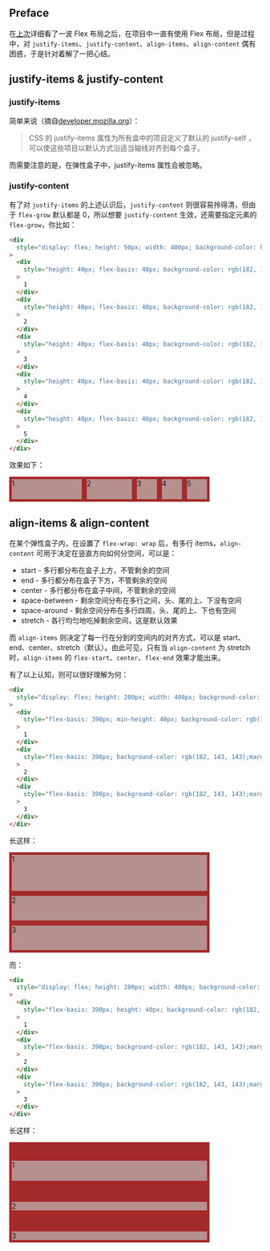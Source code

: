 ## Preface

在[上次](https://taoqingqiu.github.io/2021/05/18/20210518_%E9%80%A0%E7%81%AB%E7%AE%AD%E5%89%AF%E6%9C%AC%E6%8E%89%E8%90%BD2/)详细看了一波 Flex 布局之后，在项目中一直有使用 Flex 布局，但是过程中，对 `justify-items`、`justify-content`、`align-items`、`align-content` 偶有困惑，于是针对着解了一把心结。

## justify-items & justify-content

### justify-items

简单来说（摘自[developer.mozilla.org](https://developer.mozilla.org/zh-CN/docs/Web/CSS/justify-items)）：

> CSS 的 justify-items 属性为所有盒中的项目定义了默认的 justify-self ， 可以使这些项目以默认方式沿适当轴线对齐到每个盒子。

而需要注意的是，在弹性盒子中，justify-items 属性会被忽略。

### justify-content

有了对 `justify-items` 的上述认识后，`justify-content` 则很容易拎得清，但由于 `flex-grow` 默认都是 0，所以想要 `justify-content` 生效，还需要指定元素的 `flex-grow`，你比如：

```html
<div
  style="display: flex; height: 50px; width: 400px; background-color: brown; justify-content: stretch;"
>
  <div
    style="height: 40px; flex-basis: 40px; background-color: rgb(182, 143, 143);margin: 5px; flex-grow: 2;"
  >
    1
  </div>
  <div
    style="height: 40px; flex-basis: 40px; background-color: rgb(182, 143, 143);margin: 5px; flex-grow: 1;"
  >
    2
  </div>
  <div
    style="height: 40px; flex-basis: 40px; background-color: rgb(182, 143, 143);margin: 5px;"
  >
    3
  </div>
  <div
    style="height: 40px; flex-basis: 40px; background-color: rgb(182, 143, 143);margin: 5px;"
  >
    4
  </div>
  <div
    style="height: 40px; flex-basis: 40px; background-color: rgb(182, 143, 143);margin: 5px;"
  >
    5
  </div>
</div>
```

效果如下：

<div style="display: flex; height: 50px; width: 400px; background-color: brown; justify-content: stretch;">
    <div style="height: 40px; flex-basis: 40px; background-color: rgb(182, 143, 143);margin: 5px; flex-grow: 2;">1</div>
    <div style="height: 40px; flex-basis: 40px; background-color: rgb(182, 143, 143);margin: 5px; flex-grow: 1;">2</div>
    <div style="height: 40px; flex-basis: 40px; background-color: rgb(182, 143, 143);margin: 5px;">3</div>
    <div style="height: 40px; flex-basis: 40px; background-color: rgb(182, 143, 143);margin: 5px;">4</div>
    <div style="height: 40px; flex-basis: 40px; background-color: rgb(182, 143, 143);margin: 5px;">5</div>
</div>

## align-items & align-content

在某个弹性盒子内，在设置了 `flex-wrap: wrap` 后，有多行 items，`align-content` 可用于决定在竖直方向如何分空间，可以是：

- start - 多行都分布在盒子上方，不管剩余的空间
- end - 多行都分布在盒子下方，不管剩余的空间
- center - 多行都分布在盒子中间，不管剩余的空间
- space-between - 剩余空间分布在多行之间，头、尾的上、下没有空间
- space-around - 剩余空间分布在多行四周，头、尾的上、下也有空间
- stretch - 各行均匀地吃掉剩余空间，这是默认效果

而 `align-items` 则决定了每一行在分到的空间内的对齐方式，可以是 start、end、center、stretch（默认）。由此可见，只有当 `align-content` 为 stretch 时，`align-items` 的 `flex-start`、`center`、`flex-end` 效果才能出来。

有了以上认知，则可以很好理解为何：

```html
<div
  style="display: flex; height: 200px; width: 400px; background-color: brown; flex-wrap: wrap; align-items: stretch; align-content: stretch;"
>
  <div
    style="flex-basis: 390px; min-height: 40px; background-color: rgb(182, 143, 143);margin: 5px;"
  >
    1
  </div>
  <div
    style="flex-basis: 390px; background-color: rgb(182, 143, 143);margin: 5px;"
  >
    2
  </div>
  <div
    style="flex-basis: 390px; background-color: rgb(182, 143, 143);margin: 5px;"
  >
    3
  </div>
</div>
```

长这样：

<div
  style="display: flex; height: 200px; width: 400px; background-color: brown; flex-wrap: wrap; align-items: stretch; align-content: stretch;"
>
  <div style="flex-basis: 390px; min-height: 40px; background-color: rgb(182, 143, 143);margin: 5px;">1</div>
  <div style="flex-basis: 390px; background-color: rgb(182, 143, 143);margin: 5px;">2</div>
  <div style="flex-basis: 390px; background-color: rgb(182, 143, 143);margin: 5px;">3</div>
</div>

而：

```html
<div
  style="display: flex; height: 200px; width: 400px; background-color: brown; flex-wrap: wrap; align-items: flex-end; align-content: stretch;"
>
  <div
    style="flex-basis: 390px; height: 40px; background-color: rgb(182, 143, 143);margin: 5px;"
  >
    1
  </div>
  <div
    style="flex-basis: 390px; background-color: rgb(182, 143, 143);margin: 5px;"
  >
    2
  </div>
  <div
    style="flex-basis: 390px; background-color: rgb(182, 143, 143);margin: 5px;"
  >
    3
  </div>
</div>
```

长这样：

<div
  style="display: flex; height: 200px; width: 400px; background-color: brown; flex-wrap: wrap; align-items: flex-end; align-content: stretch;"
>
  <div style="flex-basis: 390px; min-height: 40px; background-color: rgb(182, 143, 143);margin: 5px;">1</div>
  <div style="flex-basis: 390px; background-color: rgb(182, 143, 143);margin: 5px;">2</div>
  <div style="flex-basis: 390px; background-color: rgb(182, 143, 143);margin: 5px;">3</div>
</div>
